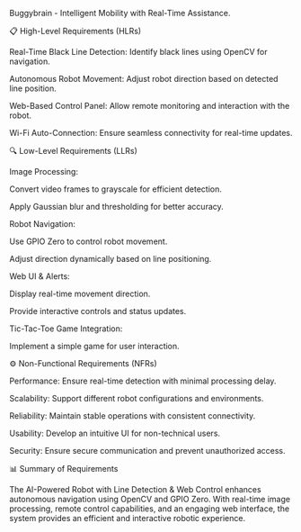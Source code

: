 Buggybrain - Intelligent Mobility with Real-Time Assistance.

📋 High-Level Requirements (HLRs)

Real-Time Black Line Detection: Identify black lines using OpenCV for navigation.

Autonomous Robot Movement: Adjust robot direction based on detected line position.

Web-Based Control Panel: Allow remote monitoring and interaction with the robot.

Wi-Fi Auto-Connection: Ensure seamless connectivity for real-time updates.

🔍 Low-Level Requirements (LLRs)

Image Processing:

Convert video frames to grayscale for efficient detection.

Apply Gaussian blur and thresholding for better accuracy.

Robot Navigation:

Use GPIO Zero to control robot movement.

Adjust direction dynamically based on line positioning.

Web UI & Alerts:

Display real-time movement direction.

Provide interactive controls and status updates.

Tic-Tac-Toe Game Integration:

Implement a simple game for user interaction.

⚙️ Non-Functional Requirements (NFRs)

Performance: Ensure real-time detection with minimal processing delay.

Scalability: Support different robot configurations and environments.

Reliability: Maintain stable operations with consistent connectivity.

Usability: Develop an intuitive UI for non-technical users.

Security: Ensure secure communication and prevent unauthorized access.

📊 Summary of Requirements

The AI-Powered Robot with Line Detection & Web Control enhances autonomous navigation using OpenCV and GPIO Zero. With real-time image processing, remote control capabilities, and an engaging web interface, the system provides an efficient and interactive robotic experience.
